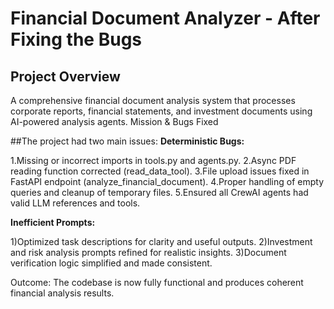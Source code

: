 # Financial Document Analyzer - After Fixing the Bugs

## Project Overview
A comprehensive financial document analysis system that processes corporate reports, financial statements, and investment documents using AI-powered analysis agents.
Mission & Bugs Fixed

##The project had two main issues:
**Deterministic Bugs:**

1.Missing or incorrect imports in tools.py and agents.py.
2.Async PDF reading function corrected (read_data_tool).
3.File upload issues fixed in FastAPI endpoint (analyze_financial_document).
4.Proper handling of empty queries and cleanup of temporary files.
5.Ensured all CrewAI agents had valid LLM references and tools.

**Inefficient Prompts:**

1)Optimized task descriptions for clarity and useful outputs.
2)Investment and risk analysis prompts refined for realistic insights.
3)Document verification logic simplified and made consistent.

Outcome: The codebase is now fully functional and produces coherent financial analysis results.

